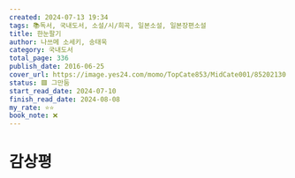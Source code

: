 ```yaml
---
created: 2024-07-13 19:34
tags: 📚독서, 국내도서, 소설/시/희곡, 일본소설, 일본장편소설
title: 한눈팔기
author: 나쓰메 소세키, 송태욱
category: 국내도서
total_page: 336
publish_date: 2016-06-25
cover_url: https://image.yes24.com/momo/TopCate853/MidCate001/85202130.jpg
status: 🟥 그만둠
start_read_date: 2024-07-10
finish_read_date: 2024-08-08
my_rate: ⭐⭐
book_note: ❌
---
```


# 감상평

